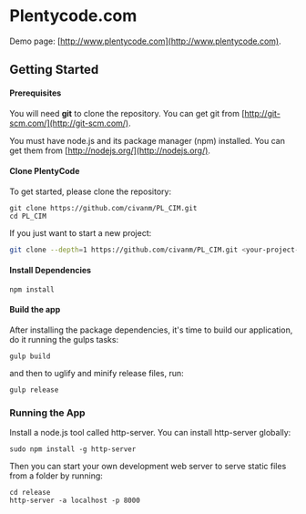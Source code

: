 # Plentycode.com

Demo page: [http://www.plentycode.com](http://www.plentycode.com).

## Getting Started

#### Prerequisites

You will need **git** to clone the repository. You can get git from
[http://git-scm.com/](http://git-scm.com/).

You must have node.js and its package manager (npm) installed.  You can get them from [http://nodejs.org/](http://nodejs.org/).

#### Clone PlentyCode
To get started, please clone the repository:

```
git clone https://github.com/civanm/PL_CIM.git
cd PL_CIM
```

If you just want to start a new project:

```bash
git clone --depth=1 https://github.com/civanm/PL_CIM.git <your-project-name>
```


#### Install Dependencies


```
npm install
```
#### Build the app
After installing the package dependencies, it's time to build our application, do it running the gulps tasks:
```
gulp build
```
and then to uglify and minify release files, run:

```
gulp release
```

### Running the App 

Install a node.js tool called http-server. You can install http-server globally:

```
sudo npm install -g http-server
```

Then you can start your own development web server to serve static files from a folder by running:

```
cd release
http-server -a localhost -p 8000
